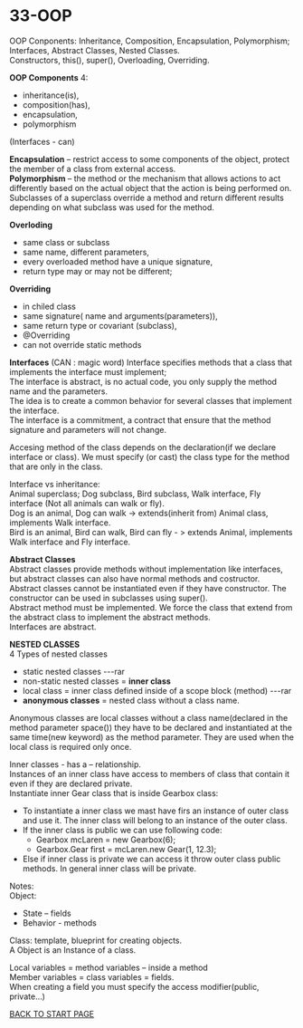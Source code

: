 # 33-OOP

OOP Conponents: Inheritance, Composition, Encapsulation, Polymorphism;   
Interfaces, Abstract Classes, Nested Classes.  
Constructors, this(), super(), Overloading, Overriding.  


**OOP Components**  4:   
-	 inheritance(is),   
-  composition(has),   
-	 encapsulation,  
-	 polymorphism    

(Interfaces - can)  

**Encapsulation** – restrict access to some components of the object, protect the member of a class from external access.  
**Polymorphism** – the method or the mechanism that allows actions to act differently based on the actual object that the action is being performed on. Subclasses of a superclass override a method and return different results depending on what subclass was used for the method.  

**Overloding**  
-  same class or  subclass     
-  same name,  different parameters,  
-  every overloaded method have a unique signature,   
- return type may or may not be different;

**Overriding**  
-  in chiled class  
-  same signature( name and arguments(parameters)),                         
-  same return type or covariant (subclass),   
-  @Overriding  
-  can not override static methods   



**Interfaces** 
(CAN : magic word) 
Interface specifies methods that a class that implements the interface must implement;  
The interface is abstract, is no actual code, you only supply the method name and the parameters.  
The idea is to create a common behavior for several classes that implement the interface.  
The interface is a commitment, a contract that ensure that the method signature and parameters will not change.  

Accesing method of the class depends on the declaration(if we declare interface or class). We must specify (or cast) the class type for the method that are only in the class.  

Interface vs inheritance:   
Animal superclass; Dog subclass, Bird subclass,  Walk interface, Fly interface (Not all animals can walk or fly).  
Dog is an animal, Dog can walk  -> extends(inherit from) Animal class, implements Walk interface.  
Bird is an animal, Bird can walk, Bird can fly - > extends Animal, implements Walk interface and Fly interface.  

**Abstract Classes**  
Abstract classes provide methods without implementation like interfaces, but abstract classes can also have normal methods and costructor.  
Abstract classes cannot be instantiated even if they have constructor. The constructor can be used in subclasses using super().  
Abstract method must be implemented. We force the class that extend from the abstract class to implement the abstract methods.  
Interfaces are abstract.

**NESTED CLASSES**  
4 Types of nested classes  
-  static nested classes ---rar  
-  non-static nested classes = **inner class**  
-  local class = inner class defined inside of a scope block (method) ---rar 
-  **anonymous classes** = nested class without a class name.  


Anonymous classes are local classes without a class name(declared in the method parameter space())  they have to be declared and instantiated at the same time(new keyword) as the method parameter. They are used when the local class is required only once.  

Inner classes - has a – relationship.   
Instances of an inner class have access to members of class that contain it even if they are declared private.  
Instantiate inner Gear class that is inside Gearbox class:  
-  To instantiate a inner class we mast have firs an instance of outer class and use it. The inner class will belong to an instance of the outer class.  
-  If the inner class is public we can use following code:  
      -  Gearbox mcLaren = new Gearbox(6);  
      -  Gearbox.Gear first = mcLaren.new Gear(1, 12.3);  
-  Else if inner class is private we can access it throw outer class public methods. In general inner class will be private.  

Notes:  
Object:    
-  State – fields   
-  Behavior - methods  

Class: template, blueprint for creating objects.  
A Object is an Instance of a class.  

Local variables = method variables  – inside a method      
Member variables = class variables = fields.     
When creating a field you must specify the access modifier(public, private…)  




[BACK TO START PAGE](https://github.com/FlorescuAndrei/Start.git)
